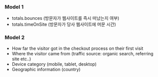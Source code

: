### Model 1

- totals.bounces (방문자가 웹사이트를 즉시 떠났는지 여부)
- totals.timeOnSite (방문자가 당사 웹사이트에 머문 시간)


### Model 2

- How far the visitor got in the checkout process on their first visit
- Where the visitor came from (traffic source: organic search, referring site etc..)
- Device category (mobile, tablet, desktop)
- Geographic information (country)